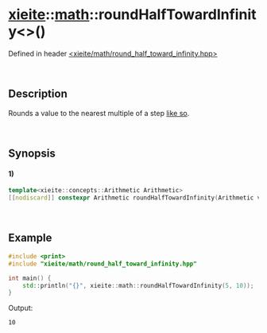 # [xieite](../../xieite.md)\:\:[math](../../math.md)\:\:roundHalfTowardInfinity\<\>\(\)
Defined in header [<xieite/math/round_half_toward_infinity.hpp>](../../../include/xieite/math/round_half_toward_infinity.hpp)

&nbsp;

## Description
Rounds a value to the nearest multiple of a step [like so](https://en.wikipedia.org/wiki/Rounding#Rounding_half_away_from_zero).

&nbsp;

## Synopsis
#### 1)
```cpp
template<xieite::concepts::Arithmetic Arithmetic>
[[nodiscard]] constexpr Arithmetic roundHalfTowardInfinity(Arithmetic value, Arithmetic step = 1) noexcept;
```

&nbsp;

## Example
```cpp
#include <print>
#include "xieite/math/round_half_toward_infinity.hpp"

int main() {
    std::println("{}", xieite::math::roundHalfTowardInfinity(5, 10));
}
```
Output:
```
10
```
